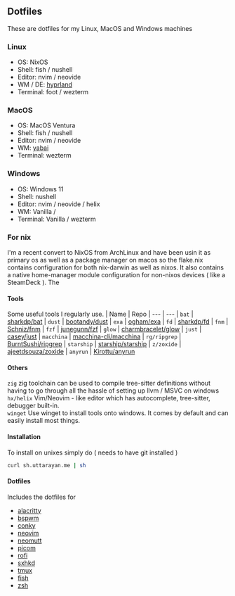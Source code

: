 ## Dotfiles

These are dotfiles for my Linux, MacOS and Windows machines

### Linux
- OS: NixOS
- Shell: fish / nushell
- Editor: nvim / neovide
- WM / DE: [hyprland](https://hyprland.org)
- Terminal: foot / wezterm

### MacOS 
- OS: MacOS Ventura
- Shell: fish / nushell
- Editor: nvim / neovide
- WM: [yabai](https://github.com/koekeishiya/yabai)
- Terminal: wezterm

### Windows
- OS: Windows 11
- Shell: nushell
- Editor: nvim / neovide / helix
- WM: Vanilla / 
- Terminal: Vanilla / wezterm


### For nix

I'm a recent convert to NixOS from ArchLinux and have been usin it as primary os as well as a package manager on macos so the flake.nix contains configuration for both nix-darwin as well as nixos. It also contains a native home-manager module configuration for non-nixos devices ( like a SteamDeck ).
The 


#### Tools
Some useful tools I regularly use.
| Name          | Repo
| ---           | ---
| `bat`         | [sharkdp/bat](https://github.com/sharkdp/fd)
| `dust`        | [bootandy/dust](https://github.com/bootandy/dust)
| `exa`         | [ogham/exa](https://github.com/ogham/exa)
| `fd`          | [sharkdp/fd](https://github.com/sharkdp/fd)
| `fnm`         | [Schniz/fnm](https://github.com/Schniz/fnm)
| `fzf`         | [junegunn/fzf](https://github.com/junegunn/fzf)
| `glow`        | [charmbracelet/glow](https://github.com/charmbracelet/glow)
| `just`        | [casey/just](https://github.com/casey/just)
| `macchina`    | [macchina-cli/macchina](https://github.com/Macchina-CLI/macchina)
| `rg/ripgrep`  | [BurntSushi/ripgrep](https://github.com/BurntSushi/ripgrep)
| `starship`    | [starship/starship](https://github.com/starship/starship)
| `z/zoxide`    | [ajeetdsouza/zoxide](https://github.com/ajeetdsouza/zoxide)
| `anyrun`      | [Kirottu/anyrun](https://github.com/Kirottu/anyrun)


#### Others
`zig` zig toolchain can be used to compile tree-sitter definitions without having to go through all the hassle of setting up llvm / MSVC on windows  
`hx/helix` Vim/Neovim - like editor which has autocomplete, tree-sitter, debugger built-in.  
`winget` Use winget to install tools onto windows. It comes by default and can easily install most things.  

#### Installation
To install on unixes simply do ( needs to have git installed )

```sh
curl sh.uttarayan.me | sh
```

#### Dotfiles
Includes the dotfiles for

- [alacritty](#alacritty)
- [bspwm](#bspwm)
- [conky](#conky)
- [neovim](#neovim)
- [neomutt](#neomutt)
- [picom](#picom)
- [rofi](#rofi)
- [sxhkd](#sxhkd)
- [tmux](#tmux)
- [fish](#fish)
- [zsh](#zsh)
